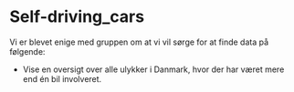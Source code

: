 # Self-driving_cars

Vi er blevet enige med gruppen om at vi vil sørge for at finde data på følgende:

- Vise en oversigt over alle ulykker i Danmark, hvor der har været mere end én bil involveret.
